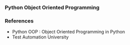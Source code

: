 ### Python Object Oriented Programming 




### References 


* Python OOP : Object Oriented Programming in Python
* Test Automation University